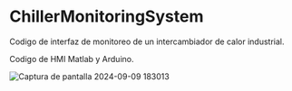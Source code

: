# ChillerMonitoringSystem
Codigo de interfaz de monitoreo de un intercambiador de calor industrial. 

Codigo de HMI Matlab y Arduino.

![Captura de pantalla 2024-09-09 183013](https://github.com/user-attachments/assets/98b06b21-67c4-4dea-9e16-ea1441383890)
